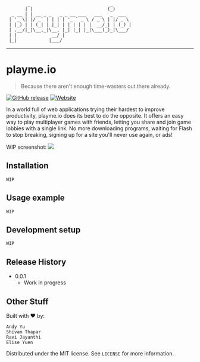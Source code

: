             _                              _       
           | |                            (_)      
      _ __ | | __ _ _   _ _ __ ___   ___   _  ___  
     | '_ \| |/ _` | | | | '_ ` _ \ / _ \ | |/ _ \
     | |_) | | (_| | |_| | | | | | |  __/_| | (_) |
     | .__/|_|\__,_|\__, |_| |_| |_|\___(_)_|\___/
     | |             __/ |                         
     |_|            |___/                          

______________________________________
# playme.io
> Because there aren't enough time-wasters out there already.

[![GitHub release](https://img.shields.io/github/release/scalableinternetservices/playme-io.svg?maxAge=2592000)]()
[![Website](https://img.shields.io/website/http/www.playme.io/.svg?style=flat-square)]()

In a world full of web applications trying their hardest to improve productivity, playme.io does its best to do the opposite. It offers an easy way to play multiplayer games with friends, letting you share and join game lobbies with a single link. No more downloading programs, waiting for Flash to stop breaking, signing up for a site you'll never use again, or ads!

WIP screenshot: ![](header.png)

## Installation

```
WIP
```

## Usage example
```
WIP
```
## Development setup
```
WIP
```
## Release History

* 0.0.1
    * Work in progress

## Other Stuff

Built with :heart: by:
```
Andy Yu
Shivam Thapar
Ravi Jayanthi
Elise Yuen
```

Distributed under the MIT license. See ``LICENSE`` for more information.
